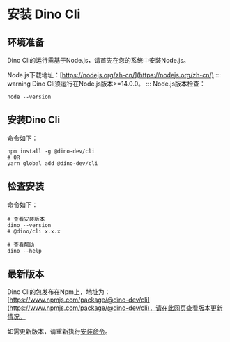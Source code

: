 # 安装 Dino Cli

## 环境准备
Dino Cli的运行需基于Node.js，请首先在您的系统中安装Node.js。

Node.js下载地址：[https://nodejs.org/zh-cn/](https://nodejs.org/zh-cn/)
::: warning
  Dino Cli须运行在Node.js版本>=14.0.0。
:::
Node.js版本检查：
```shell
node --version
```

## 安装Dino Cli

命令如下：
```shell
npm install -g @dino-dev/cli
# OR
yarn global add @dino-dev/cli

```

## 检查安装

命令如下：
```shell
# 查看安装版本
dino --version
# @dino/cli x.x.x

# 查看帮助
dino --help
```

## 最新版本
Dino Cli的包发布在Npm上，地址为：[https://www.npmjs.com/package/@dino-dev/cli](https://www.npmjs.com/package/@dino-dev/cli)，请在此网页查看版本更新情况。

如需更新版本，请重新执行[安装命令](#安装dino-cli)。
